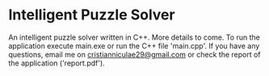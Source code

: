 # Intelligent Puzzle Solver
An intelligent puzzle solver written in C++. More details to come. To run the application execute main.exe or run the C++ file 'main.cpp'. If you have any questions, email me on cristianniculae29@gmail.com or check the report of the application ('report.pdf').
